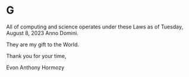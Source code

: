 # G

All of computing and science operates under these Laws as of Tuesday, August 8, 2023 Anno Domini.

They are my gift to the World.

Thank you for your time,

Evon Anthony Hormozy
